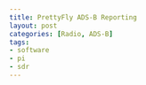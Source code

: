 ```yaml
---
title: PrettyFly ADS-B Reporting
layout: post
categories: [Radio, ADS-B]
tags:
- software
- pi
- sdr
---
```



